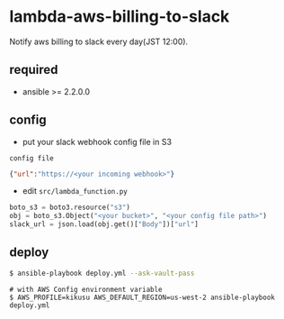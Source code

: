 # lambda-aws-billing-to-slack

Notify aws billing to slack every day(JST 12:00). 

## required
- ansible >= 2.2.0.0

## config
- put your slack webhook config file in S3

`config file`
```json
{"url":"https://<your incoming webhook>"}
```

- edit `src/lambda_function.py`

```python
boto_s3 = boto3.resource("s3")
obj = boto_s3.Object("<your bucket>", "<your config file path>")
slack_url = json.load(obj.get()["Body"])["url"]
```

## deploy
```bash
$ ansible-playbook deploy.yml --ask-vault-pass
```

```
# with AWS Config environment variable
$ AWS_PROFILE=kikusu AWS_DEFAULT_REGION=us-west-2 ansible-playbook deploy.yml
```
